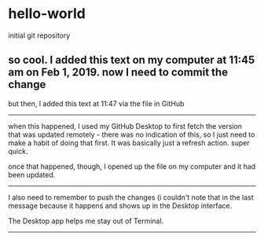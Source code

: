 # hello-world
initial git repository

so  cool. I added this text on my computer at 11:45 am on Feb 1, 2019.
now I need to commit the change
 ----
 
 but then, I added this text at 11:47 via the file in GitHub

 ----

 when this happened, I used my GitHub Desktop to first fetch the version that was
 updated remotely - there was no indication of this, so I just need to make a habit of doing that 
 first. It was basically just a refresh action. super quick.

 once that happened, though, I opened up the file on my computer and it had been updated.

 ----
 
 I also need to remember to push the changes (i couldn't note that in the last message because it happens and shows up in the Desktop interface.
 
 The Desktop app helps me stay out of Terminal.
 
 ----
